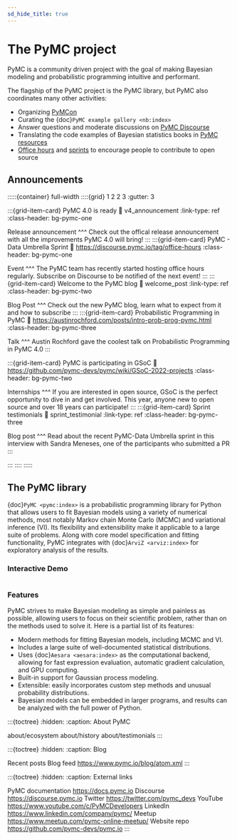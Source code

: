 ```yaml
---
sd_hide_title: true
---
```


# The PyMC project
PyMC is a community driven project with the goal of making Bayesian modeling
and probabilistic programming intuitive and performant.

The flagship of the PyMC project is the PyMC library, but PyMC also coordinates
many other activities:

* Organizing [PyMCon](https://pymcon.com)
* Curating the {doc}`PyMC example gallery <nb:index>`
* Answer questions and moderate discussions on [PyMC Discourse](https://discourse.pymc.io/)
* Translating the code examples of Bayesian statistics books in
  [PyMC resources](https://github.com/pymc-devs/pymc-resources)
* [Office hours](https://discourse.pymc.io/tag/office-hours) and
  [sprints](https://pymc-data-umbrella.xyz/en/latest/) to encourage people to contribute to open source

## Announcements

:::::{container} full-width
::::{grid} 1 2 2 3
:gutter: 3

:::{grid-item-card} PyMC 4.0 is ready
:link: v4_announcement
:link-type: ref
:class-header: bg-pymc-one

Release announcement
^^^
Check out the offical release announcement with all the improvements PyMC 4.0 will bring!
:::
:::{grid-item-card} PyMC - Data Umbrella Sprint
:link: https://discourse.pymc.io/tag/office-hours
:class-header: bg-pymc-one

Event
^^^
The PyMC team has recently started hosting office hours regularly.
Subscribe on Discourse to be notified of the next event!
:::
:::{grid-item-card} Welcome to the PyMC blog
:link: welcome_post
:link-type: ref
:class-header: bg-pymc-two

Blog Post
^^^
Check out the new PyMC blog, learn what to expect from it and how to subscribe
:::
:::{grid-item-card} Probabilistic Programming in PyMC
:link: https://austinrochford.com/posts/intro-prob-prog-pymc.html
:class-header: bg-pymc-three

Talk
^^^
Austin Rochford gave the coolest talk on Probabilistic Programming in PyMC 4.0
:::

:::{grid-item-card} PyMC is participating in GSoC
:link: https://github.com/pymc-devs/pymc/wiki/GSoC-2022-projects
:class-header: bg-pymc-two

Internships
^^^
If you are interested in open source, GSoC is the perfect opportunity to dive in and get involved.
This year, anyone new to open source and over 18 years can participate!
:::
:::{grid-item-card} Sprint testimonials
:link: sprint_testimonial
:link-type: ref
:class-header: bg-pymc-three

Blog post
^^^
Read about the recent PyMC-Data Umbrella sprint in this interview with
Sandra Meneses, one of the participants who submitted a PR
:::

:::
::::
:::::

## The PyMC library

{doc}`PyMC <pymc:index>` is a probabilistic programming library for Python that allows users
to fit Bayesian models using a variety of numerical methods,
most notably Markov chain Monte Carlo (MCMC) and variational inference (VI).
Its flexibility and extensibility make it applicable to a large suite of problems.
Along with core model specification and fitting functionality,
PyMC integrates with {doc}`ArviZ <arviz:index>` for exploratory analysis of the results.

### Interactive Demo
```{retrolite} pymc_example.ipynb
```

### Features
PyMC strives to make Bayesian modeling as simple and painless as possible,
allowing users to focus on their scientific problem, rather than on the methods used to solve it.
Here is a partial list of its features:

* Modern methods for fitting Bayesian models, including MCMC and VI.
* Includes a large suite of well-documented statistical distributions.
* Uses {doc}`Aesara <aesara:index>` as the computational backend, allowing for fast expression evaluation, automatic gradient calculation, and GPU computing.
* Built-in support for Gaussian process modeling.
* Extensible: easily incorporates custom step methods and unusual probability distributions.
* Bayesian models can be embedded in larger programs, and results can be analyzed with the full power of Python.


:::{toctree}
:hidden:
:caption: About PyMC

about/ecosystem
about/history
about/testimonials
:::

:::{toctree}
:hidden:
:caption: Blog

Recent posts <blog>
Blog feed <https://www.pymc.io/blog/atom.xml>
:::

:::{toctree}
:hidden:
:caption: External links

PyMC documentation <https://docs.pymc.io>
Discourse <https://discourse.pymc.io>
Twitter <https://twitter.com/pymc_devs>
YouTube <https://www.youtube.com/c/PyMCDevelopers>
LinkedIn <https://www.linkedin.com/company/pymc/>
Meetup <https://www.meetup.com/pymc-online-meetup/>
Website repo <https://github.com/pymc-devs/pymc.io>
:::
